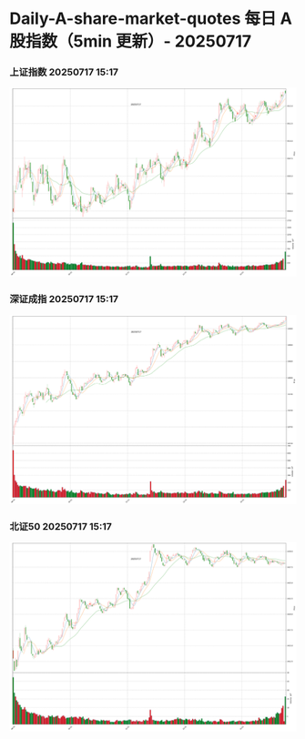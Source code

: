 
# Daily-A-share-market-quotes 每日 A 股指数（5min 更新）- 20250717

### 上证指数 20250717 15:17
![](./fig/2025/7/20250717-sh000001.png)

### 深证成指 20250717 15:17
![](./fig/2025/7/20250717-sz399001.png)

### 北证50 20250717 15:17
![](./fig/2025/7/20250717-bj899050.png)
